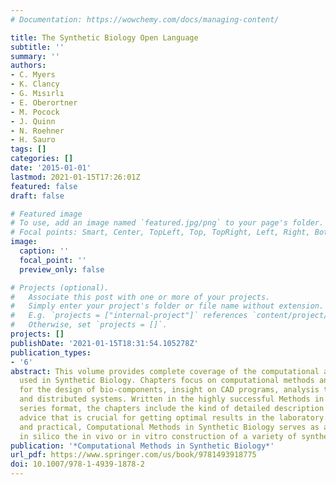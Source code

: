 ```yaml
---
# Documentation: https://wowchemy.com/docs/managing-content/

title: The Synthetic Biology Open Language
subtitle: ''
summary: ''
authors:
- C. Myers
- K. Clancy
- G. Mısırlı
- E. Oberortner
- M. Pocock
- J. Quinn
- N. Roehner
- H. Sauro
tags: []
categories: []
date: '2015-01-01'
lastmod: 2021-01-15T17:26:01Z
featured: false
draft: false

# Featured image
# To use, add an image named `featured.jpg/png` to your page's folder.
# Focal points: Smart, Center, TopLeft, Top, TopRight, Left, Right, BottomLeft, Bottom, BottomRight.
image:
  caption: ''
  focal_point: ''
  preview_only: false

# Projects (optional).
#   Associate this post with one or more of your projects.
#   Simply enter your project's folder or file name without extension.
#   E.g. `projects = ["internal-project"]` references `content/project/deep-learning/index.md`.
#   Otherwise, set `projects = []`.
projects: []
publishDate: '2021-01-15T18:31:54.105278Z'
publication_types:
- '6'
abstract: This volume provides complete coverage of the computational approaches currently
  used in Synthetic Biology. Chapters focus on computational methods and algorithms
  for the design of bio-components, insight on CAD programs, analysis techniques,
  and distributed systems. Written in the highly successful Methods in Molecular Biology
  series format, the chapters include the kind of detailed description and implementation
  advice that is crucial for getting optimal results in the laboratory. Authoritative
  and practical, Computational Methods in Synthetic Biology serves as a guide to plan
  in silico the in vivo or in vitro construction of a variety of synthetic bio-circuits.
publication: '*Computational Methods in Synthetic Biology*'
url_pdf: https://www.springer.com/us/book/9781493918775
doi: 10.1007/978-1-4939-1878-2
---
```

